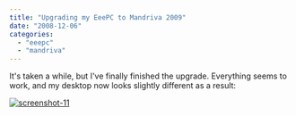 ```yaml
---
title: "Upgrading my EeePC to Mandriva 2009"
date: "2008-12-06"
categories: 
  - "eeepc"
  - "mandriva"
---
```


It's taken a while, but I've finally finished the upgrade. Everything seems to work, and my desktop now looks slightly different as a result:

[![screenshot-11](http://slave27.local/andy/wp-content/uploads/sites/2/2008/12/screenshot-11.png "screenshot-11")](http://slave27.local/andy/wp-content/uploads/sites/2/2008/12/screenshot-1-1.png)
